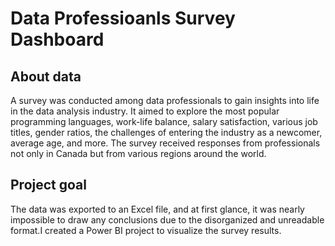# Data Professioanls Survey Dashboard
## About data
A survey was conducted among data professionals to gain insights into life in the data analysis industry. It aimed to explore the most popular programming languages, work-life balance, salary satisfaction, various job titles, gender ratios, the challenges of entering the industry as a newcomer, average age, and more. The survey received responses from professionals not only in Canada but from various regions around the world.

## Project goal
The data was exported to an Excel file, and at first glance, it was nearly impossible to draw any conclusions due to the disorganized and unreadable format.I created a Power BI project to visualize the survey results.


